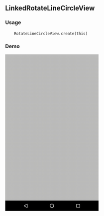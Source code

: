 ## LinkedRotateLineCircleView

### Usage

```
    RotateLineCircleView.create(this)
```

### Demo

<img src="https://github.com/Anwesh43/LinkedRotateLineCircleView/blob/master/demo/rotatelinecircleview.gif" width="300px" height="500px">